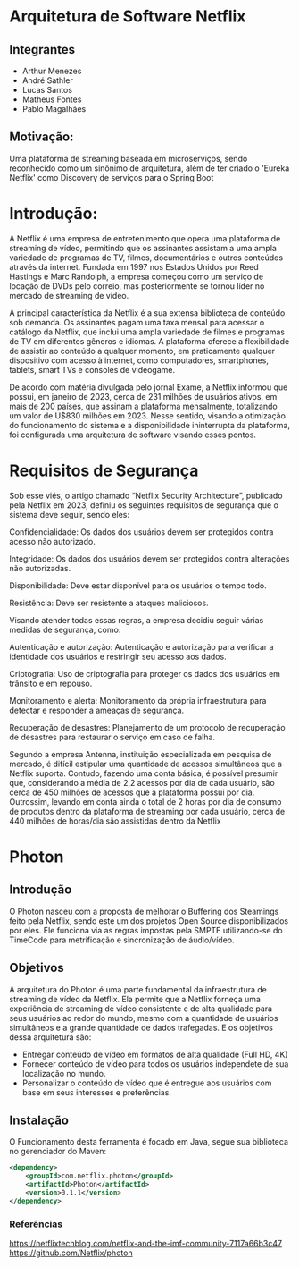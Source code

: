 # Arquitetura de Software Netflix

## Integrantes
  * Arthur Menezes
  * André Sathler
  * Lucas Santos
  * Matheus Fontes
  * Pablo Magalhães

## Motivação: 
Uma plataforma de streaming baseada em microserviços, sendo reconhecido como um sinônimo de arquitetura, além de ter criado o 'Eureka Netflix' como Discovery de serviços para o Spring Boot


# Introdução:
A Netflix é uma empresa de entretenimento que opera uma plataforma de streaming de vídeo, permitindo que os assinantes assistam a uma ampla variedade de programas de TV, filmes, documentários e outros conteúdos através da internet. Fundada em 1997 nos Estados Unidos por Reed Hastings e Marc Randolph, a empresa começou como um serviço de locação de DVDs pelo correio, mas posteriormente se tornou líder no mercado de streaming de vídeo.


A principal característica da Netflix é a sua extensa biblioteca de conteúdo sob demanda. Os assinantes pagam uma taxa mensal para acessar o catálogo da Netflix, que inclui uma ampla variedade de filmes e programas de TV em diferentes gêneros e idiomas. A plataforma oferece a flexibilidade de assistir ao conteúdo a qualquer momento, em praticamente qualquer dispositivo com acesso à internet, como computadores, smartphones, tablets, smart TVs e consoles de videogame.


De acordo com matéria divulgada pelo jornal Exame, a Netflix informou que possui, em janeiro de 2023, cerca de 231 milhões de usuários ativos, em mais de 200 países, que assinam a plataforma mensalmente, totalizando um valor de U$830 milhões em 2023. Nesse sentido, visando a otimização do funcionamento do sistema e a disponibilidade ininterrupta da plataforma, foi configurada uma arquitetura de software visando esses pontos.

# Requisitos de Segurança
Sob esse viés, o artigo chamado “Netflix Security Architecture”, publicado pela Netflix em 2023, definiu os seguintes requisitos de segurança que o sistema deve seguir, sendo eles: 


Confidencialidade: Os dados dos usuários devem ser protegidos contra acesso não autorizado.

Integridade: Os dados dos usuários devem ser protegidos contra alterações não autorizadas.

Disponibilidade: Deve estar disponível para os usuários o tempo todo.

Resistência: Deve ser resistente a ataques maliciosos.


Visando atender todas essas regras, a empresa decidiu seguir várias medidas de segurança, como: 


Autenticação e autorização: Autenticação e autorização para verificar a identidade dos usuários e restringir seu acesso aos dados.

Criptografia: Uso de criptografia para proteger os dados dos usuários em trânsito e em repouso.

Monitoramento e alerta: Monitoramento da própria infraestrutura para detectar e responder a ameaças de segurança.

Recuperação de desastres: Planejamento de um protocolo de recuperação de desastres para restaurar o serviço em caso de falha.


Segundo a empresa Antenna, instituição especializada em pesquisa de mercado, é difícil estipular uma quantidade de acessos simultâneos que a Netflix suporta. Contudo, fazendo uma conta básica, é possível presumir que, considerando a média de 2,2 acessos por dia de cada usuário, são cerca de 450 milhões de acessos que a plataforma possui por dia. Outrossim, levando em conta ainda o total de 2 horas por dia de consumo de produtos dentro da plataforma de streaming por cada usuário, cerca de 440 milhões de horas/dia são assistidas dentro da Netflix



# Photon
## Introdução

O Photon nasceu com a proposta de melhorar o Buffering dos Steamings feito pela Netflix, sendo este um dos projetos Open Source disponibilizados por eles. Ele funciona via as regras impostas pela SMPTE utilizando-se do TimeCode para metrificação e sincronização de áudio/vídeo.

## Objetivos

A arquitetura do Photon é uma parte fundamental da infraestrutura de streaming de vídeo da Netflix. Ela permite que a Netflix forneça uma experiência de streaming de vídeo consistente e de alta qualidade para seus usuários ao redor do mundo, mesmo com a quantidade de usuários simultâneos e a grande quantidade de dados trafegadas. E os objetivos dessa arquitetura são:

* Entregar conteúdo de vídeo em formatos de alta qualidade (Full HD, 4K)
* Fornecer conteúdo de vídeo para todos os usuários independete de sua localização no mundo.
* Personalizar o conteúdo de vídeo que é entregue aos usuários com base em seus interesses e preferências.

## Instalação

O Funcionamento desta ferramenta é focado em Java, segue sua biblioteca no gerenciador do Maven:

```xml
<dependency>
    <groupId>com.netflix.photon</groupId>
    <artifactId>Photon</artifactId>
    <version>0.1.1</version>
</dependency>
```

### Referências
https://netflixtechblog.com/netflix-and-the-imf-community-7117a66b3c47
https://github.com/Netflix/photon
